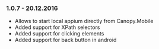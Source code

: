 ### 1.0.7 - 20.12.2016
* Allows to start local appium directly from Canopy.Mobile
* Added support for XPath selectors
* Added support for clicking elements
* Added support for back button in android
